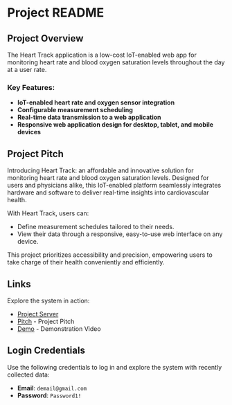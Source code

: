 # Project README

## Project Overview
The Heart Track application is a low-cost IoT-enabled web app for monitoring heart rate and blood oxygen saturation levels throughout the day at a user rate.

### Key Features:
- **IoT-enabled heart rate and oxygen sensor integration**
- **Configurable measurement scheduling**
- **Real-time data transmission to a web application**
- **Responsive web application design for desktop, tablet, and mobile devices**

## Project Pitch
Introducing Heart Track: an affordable and innovative solution for monitoring heart rate and blood oxygen saturation levels. Designed for users and physicians alike, this IoT-enabled platform seamlessly integrates hardware and software to deliver real-time insights into cardiovascular health.

With Heart Track, users can:
- Define measurement schedules tailored to their needs.
- View their data through a responsive, easy-to-use web interface on any device.

This project prioritizes accessibility and precision, empowering users to take charge of their health conveniently and efficiently.

## Links
Explore the system in action:
- [Project Server](http://ec2-3-19-120-243.us-east-2.compute.amazonaws.com:3000)
- [Pitch](https://youtu.be/b3MiENMf4rY) - Project Pitch
- [Demo](https://youtu.be/6KHvvM6IodU) - Demonstration Video

## Login Credentials
Use the following credentials to log in and explore the system with recently collected data:

- **Email**: `demail@gmail.com`
- **Password**: `Password1!`

